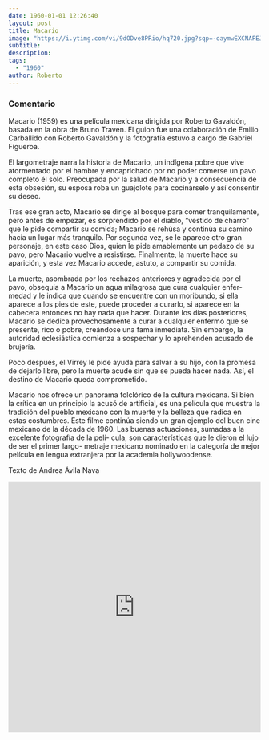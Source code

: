 ```yaml
---
date: 1960-01-01 12:26:40
layout: post
title: Macario
image: "https://i.ytimg.com/vi/9dODve8PRio/hq720.jpg?sqp=-oaymwEXCNAFEJQDSFryq4qpAwkIARUAAIhCGAE=&rs=AOn4CLBlpnEkxAJMLAZ_MeVH9jJTwalDFA"
subtitle: 
description: 
tags:
  - "1960"
author: Roberto
---
```


### Comentario

Macario (1959) es una película mexicana dirigida por Roberto Gavaldón, basada en la obra de Bruno Traven. El guion fue una colaboración de Emilio Carballido con
Roberto Gavaldón y la fotografía estuvo a cargo de Gabriel Figueroa.

El largometraje narra la historia de Macario, un indígena pobre que vive atormentado por el hambre y encaprichado por no poder comerse un pavo completo él solo. Preocupada por la salud de Macario y a consecuencia de esta obsesión, su esposa roba un guajolote para cocinárselo y así consentir su deseo.

Tras ese gran acto, Macario se dirige al bosque para comer tranquilamente, pero antes de empezar, es sorprendido por el diablo, “vestido de charro” que le pide compartir su comida; Macario se rehúsa y continúa su camino hacía un lugar más tranquilo. Por segunda vez, se le aparece otro gran personaje, en este caso Dios, quien le pide amablemente un pedazo de su pavo, pero Macario vuelve a resistirse. Finalmente, la muerte hace su aparición, y esta vez Macario accede, astuto, a compartir su comida. 

La muerte, asombrada por los rechazos anteriores y agradecida por el pavo, obsequia a Macario un agua milagrosa que cura cualquier enfer- medad y le indica que cuando se encuentre con un moribundo, si ella aparece a los pies de este, puede proceder a curarlo, si aparece en la cabecera entonces no hay nada que hacer.
Durante los días posteriores, Macario se dedica provechosamente a curar a cualquier enfermo que se presente, rico o pobre, creándose una fama inmediata. Sin embargo, la autoridad eclesiástica comienza a sospechar y lo aprehenden acusado de brujería. 

Poco después, el Virrey le pide ayuda para salvar a su hijo, con la promesa de dejarlo libre, pero la muerte acude sin que se pueda hacer nada. Así, el destino de Macario queda comprometido.

Macario nos ofrece un panorama folclórico de la cultura mexicana. Si bien la crítica en un principio la acusó de artificial, es una película que muestra la tradición del pueblo mexicano con la muerte y la belleza que radica en estas costumbres. Este filme continúa siendo un gran ejemplo del buen cine mexicano de la década de 1960. Las buenas actuaciones, sumadas a la excelente fotografía de la pelí- cula, son características que le dieron el lujo de ser el primer largo- metraje mexicano nominado en la categoría de mejor película en lengua extranjera por la academia hollywoodense.

Texto de Andrea Ávila Nava 

<iframe width="100%" height="500wh" src="https://www.youtube.com/embed/9dODve8PRio" title="YouTube video player" frameborder="0" allow="accelerometer; autoplay; clipboard-write; encrypted-media; gyroscope; picture-in-picture" allowfullscreen></iframe>